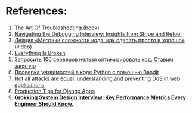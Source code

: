 
# References:

1. [The Art Of Troubleshooting](https://artoftroubleshooting.com/book/) (book)
2. [Navigating the Debugging Interview: Insights from Stripe and Retool](https://medium.com/tech-pulse/navigating-the-debugging-interview-insights-from-stripe-and-retool-697cead7c4db)
3. [Лекция «Метрики сложности кода: как сделать просто и хорошо»](https://www.youtube.com/watch?v=7EJ5_ONxoyg) (video)
4. [Everything Is Broken](https://medium.com/message/everything-is-broken-81e5f33a24e1)
5. [Запросить 100 серверов нельзя оптимизировать код. Ставим запятую](https://habr.com/ru/company/ruvds/blog/562906/)
6. [Проверка уязвимостей в коде Python с помощью Bandit](https://egorovegor.ru/python-bandit/)
7. [Not all attacks are equal: understanding and preventing DoS in web applications](https://r2c.dev/blog/2020/understanding-and-preventing-dos-in-web-apps/)
8. [Production Tips for Django Apps](https://raunaqss.com/engineering/django-production-tips/)
9. [**Grokking System Design Interview: Key Performance Metrics Every Engineer Should Know.**](https://medium.com/geekculture/grokking-system-design-interview-key-performance-metrics-every-engineer-should-know-1687ac2e17b5)